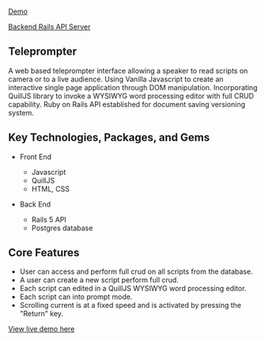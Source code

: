 [Demo](http://teleprompter.sebastiensanzdesantamaria.net/)

[Backend Rails API Server](https://github.com/sebastosh/teleprompter-app-api)


## Teleprompter

A web based teleprompter interface allowing a speaker to read scripts on camera or to a live audience. Using Vanilla Javascript to create an interactive single page application through DOM manipulation.
Incorporating QuillJS library to invoke a WYSIWYG word processing editor with full CRUD capability. Ruby on Rails API established for document saving versioning system.


## Key Technologies, Packages, and Gems

* Front End

  * Javascript 
  * QuillJS
  * HTML, CSS  

* Back End

  * Rails 5 API
  * Postgres database

## Core Features

* User can access and perform full crud on all scripts from the database.
* A user can create a new script perform full crud.
* Each script can edited in a QuillJS WYSIWYG word processing editor.
* Each script can into prompt mode.
* Scrolling current is at a fixed speed and is activated by pressing the "Return" key.

[View live demo here](#coming-soon)
